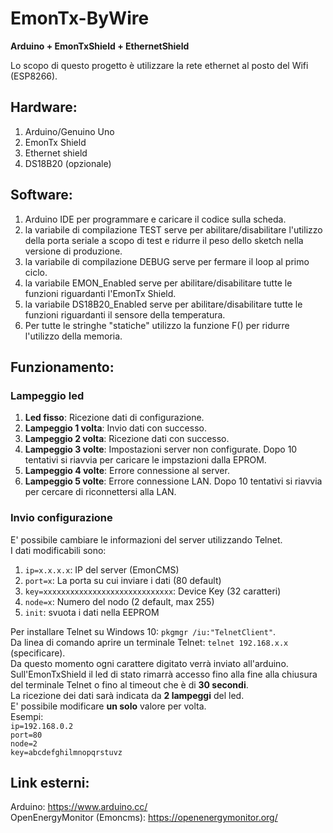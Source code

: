 # EmonTx-ByWire

**Arduino + EmonTxShield + EthernetShield**

Lo scopo di questo progetto è utilizzare la rete ethernet al posto del Wifi (ESP8266).

## Hardware:

  1. Arduino/Genuino Uno
  2. EmonTx Shield
  3. Ethernet shield
  4. DS18B20 (opzionale)
  
## Software:

  1. Arduino IDE per programmare e caricare il codice sulla scheda.
  1. la variabile di compilazione TEST serve per abilitare/disabilitare l'utilizzo della porta seriale a scopo di test e ridurre il peso dello sketch nella versione di produzione.
  1. la variabile di compilazione DEBUG serve per fermare il loop al primo ciclo.
  1. la variabile EMON_Enabled serve per abilitare/disabilitare tutte le funzioni riguardanti l'EmonTx Shield.
  1. la variabile DS18B20_Enabled serve per abilitare/disabilitare tutte le funzioni riguardanti il sensore della temperatura.
  1. Per tutte le stringhe "statiche" utilizzo la funzione F() per ridurre l'utilizzo della memoria.

## Funzionamento:

### Lampeggio led

1. **Led fisso**: Ricezione dati di configurazione.
1. **Lampeggio 1 volta**: Invio dati con successo.
1. **Lampeggio 2 volta**: Ricezione dati con successo.
1. **Lampeggio 3 volte**: Impostazioni server non configurate.
    Dopo 10 tentativi si riavvia per caricare le impstazioni dalla EPROM.
1. **Lampeggio 4 volte**: Errore connessione al server.
1. **Lampeggio 5 volte**: Errore connessione LAN.
    Dopo 10 tentativi si riavvia per cercare di riconnettersi alla LAN.

### Invio configurazione

E' possibile cambiare le informazioni del server utilizzando Telnet.  
I dati modificabili sono:
1. `ip=x.x.x.x`: IP del server (EmonCMS) 
1. `port=x`: La porta su cui inviare i dati (80 default)
1. `key=xxxxxxxxxxxxxxxxxxxxxxxxxxxxx`: Device Key (32 caratteri)
1. `node=x`: Numero del nodo (2 default, max 255)
1. `init`: svuota i dati nella EEPROM

Per installare Telnet su Windows 10: `pkgmgr /iu:"TelnetClient"`.  
Da linea di comando aprire un terminale Telnet: `telnet 192.168.x.x` (specificare).  
Da questo momento ogni carattere digitato verrà inviato all'arduino.    Sull'EmonTxShield il led di stato rimarrà accesso fino alla fine alla chiusura del terminale Telnet o fino al timeout che è di **30 secondi**.  
La ricezione dei dati sarà indicata da **2 lampeggi** del led.  
E' possibile modificare **un solo** valore per volta.  
Esempi:  
`ip=192.168.0.2`  
`port=80`  
`node=2`  
`key=abcdefghilmnopqrstuvz`

## Link esterni:

  Arduino: https://www.arduino.cc/  
  OpenEnergyMonitor (Emoncms): https://openenergymonitor.org/
